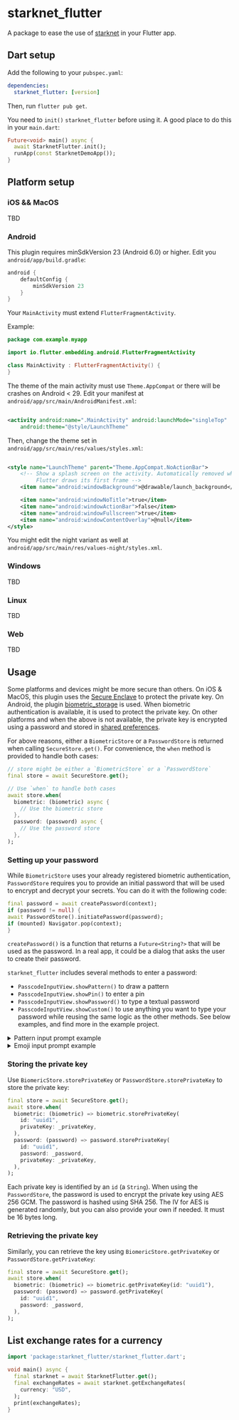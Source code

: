 # starknet_flutter

A package to ease the use of [starknet](https://pub.dev/packages/starknet) in your Flutter app.

## Dart setup

Add the following to your `pubspec.yaml`:

```yaml 
dependencies:
  starknet_flutter: [version]
```

Then, run `flutter pub get`.


You need to `init()` `starknet_flutter` before using it. A good place to do this in your `main.dart`:
```dart
Future<void> main() async {
  await StarknetFlutter.init();
  runApp(const StarknetDemoApp());
}
```

## Platform setup

### iOS && MacOS

TBD

### Android

This plugin requires minSdkVersion 23 (Android 6.0) or higher.
Edit you `android/app/build.gradle`:

```groovy
android {
    defaultConfig {
        minSdkVersion 23
    }
}
```

Your `MainActivity` must extend `FlutterFragmentActivity`.

Example:

```kotlin
package com.example.myapp

import io.flutter.embedding.android.FlutterFragmentActivity

class MainActivity : FlutterFragmentActivity() {
}
```

The theme of the main activity must use `Theme.AppCompat` or there will be crashes on Android < 29.
Edit your manifest at `android/app/src/main/AndroidManifest.xml`:

```xml

<activity android:name=".MainActivity" android:launchMode="singleTop"
    android:theme="@style/LaunchTheme"
```

Then, change the theme set in `android/app/src/main/res/values/styles.xml`:

```xml

<style name="LaunchTheme" parent="Theme.AppCompat.NoActionBar">
    <!-- Show a splash screen on the activity. Automatically removed when
         Flutter draws its first frame -->
    <item name="android:windowBackground">@drawable/launch_background</item>

    <item name="android:windowNoTitle">true</item>
    <item name="android:windowActionBar">false</item>
    <item name="android:windowFullscreen">true</item>
    <item name="android:windowContentOverlay">@null</item>
</style>
```

You might edit the night variant as well at `android/app/src/main/res/values-night/styles.xml`.

### Windows

TBD

### Linux

TBD

### Web

TBD


## Usage

Some platforms and devices might be more secure than others.
On iOS & MacOS, this plugin uses the [Secure Enclave](https://support.apple.com/fr-ca/guide/security/sec59b0b31ff/web) to protect the private key.
On Android, the plugin [biometric_storage](https://pub.dev/packages/biometric_storage) is used. When biometric authentication is available, it is used to protect the private key.
On other platforms and when the above is not available, the private key is encrypted using a password and stored in [shared preferences](https://pub.dev/packages/shared_preferences).

For above reasons, either a `BiometricStore` or a `PasswordStore` is returned when calling `SecureStore.get()`.
For convenience, the `when` method is provided to handle both cases:

```dart
// store might be either a `BiometricStore` or a `PasswordStore`
final store = await SecureStore.get();

// Use `when` to handle both cases
await store.when(
  biometric: (biometric) async {
    // Use the biometric store
  },
  password: (password) async {
    // Use the password store
  },
);
```


### Setting up your password

While `BiometricStore` uses your already registered biometric authentication, `PasswordStore` requires you to provide an initial password that will be used to encrypt and decrypt your secrets.
You can do it with the following code:

```dart
final password = await createPassword(context);
if (password != null) {
await PasswordStore().initiatePassword(password);
if (mounted) Navigator.pop(context);
}
```

`createPassword()` is a function that returns a `Future<String?>` that will be used as the password.
In a real app, it could be a dialog that asks the user to create their password.

`starknet_flutter` includes several methods to enter a password:
- `PasscodeInputView.showPattern()` to draw a pattern
- `PasscodeInputView.showPin()` to enter a pin
- `PasscodeInputView.showPassword()` to type a textual password
- `PasscodeInputView.showCustom()` to use anything you want to type your password while reusing the same logic as the other methods.
See below examples, and find more in the example project.

<details>
<summary>Pattern input prompt example</summary>
Draw a pattern as your password.


```dart
final result = await PasscodeInputView.showPattern(
    context,
    actionConfig: const PasscodeActionConfig.create(
        createTitle: "Draw your pattern",
        confirmTitle: "Confirm your pattern",
    ),
)
```
</details>

<details>
<summary>Emoji input prompt example</summary>
Enter emoji as your password, like "👍🎨🚚👀" for instance.


```dart
final password = await PasscodeInputView.showCustom(
    context,
    actionConfig: const PasscodeActionConfig.create(
      createTitle: "Type your emoji password",
      confirmTitle: "Confirm your emoji password",
    ),
    onWrongRepeatInput: (input) {
      showSnackBar(
        "Wrong input: $input",
        success: false,
      );
    },
    passcodeConfig: const PasscodeConfig(
      backgroundColor: Colors.lightBlueAccent,
      cancelButtonConfig: PasscodeCancelButtonConfig(
        child: Text(
          "❌ Mission aborted",
          style: TextStyle(color: Colors.white),
        ),
      ),
    ),
    inputBuilder: (
      OnInputValidated onInputValidated,
      bool isConfirming,
    ) {
      return EmojiInput(
        onInputValidated: onInputValidated,
        nextTitle: isConfirming ? "Confirm" : "Next",
      );
    },  
)
```
</details>

### Storing the private key

Use `BiomericStore.storePrivateKey` or `PasswordStore.storePrivateKey` to store the private key:
```dart
final store = await SecureStore.get();
await store.when(
  biometric: (biometric) => biometric.storePrivateKey(
    id: "uuid1",
    privateKey: _privateKey,
  ),
  password: (password) => password.storePrivateKey(
    id: "uuid1",
    password: _password,
    privateKey: _privateKey,
  ),
);
```
Each private key is identified by an `id` (a `String`).
When using the `PasswordStore`, the password is used to encrypt the private key using AES 256 GCM.
The password is hashed using SHA 256.
The IV for AES is generated randomly, but you can also provide your own if needed. It must be 16 bytes long.


### Retrieving the private key

Similarly, you can retrieve the key using `BiomericStore.getPrivateKey` or `PasswordStore.getPrivateKey`:
```dart
final store = await SecureStore.get();
await store.when(
  biometric: (biometric) => biometric.getPrivateKey(id: "uuid1"),
  password: (password) => password.getPrivateKey(
    id: "uuid1",
    password: _password,
  ),
);
```

## List exchange rates for a currency

```dart
import 'package:starknet_flutter/starknet_flutter.dart';

void main() async {
  final starknet = await StarknetFlutter.get();
  final exchangeRates = await starknet.getExchangeRates(
    currency: "USD",
  );
  print(exchangeRates);
}
```
